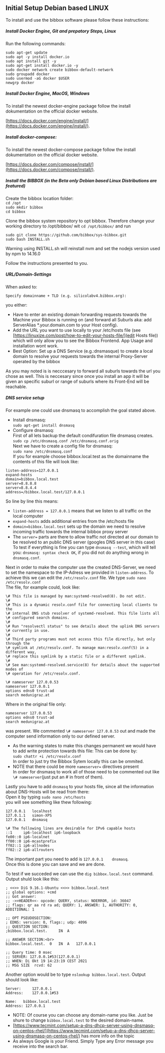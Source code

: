 ## Initial Setup Debian based LINUX
 
To install and use the bibbox software please follow these instructions:

##### Install Docker Engine, Git and prepatory Steps, Linux

Run the following commands:

`sudo apt-get update`<br>
`sudo apt -y install docker.io`<br>
`sudo apt install git -y`<br>
`sudo apt-get install docker.io -y`<br>
`sudo docker network create bibbox-default-network`<br>
`sudo groupadd docker`<br>
`sudo usermod -aG docker $USER`<br>
`newgrp docker`<br>

##### Install Docker Engine, MacOS, Windows

To install the newest docker-engine package follow the install dokumentation on the official docker website. 

[https://docs.docker.com/engine/install/](https://docs.docker.com/engine/install/).

##### Install docker-compose:

To install the newest docker-compose package follow the install dokumentation on the official docker website.

[https://docs.docker.com/compose/install/](https://docs.docker.com/compose/install/).

##### Install the BIBBOX (in the Beta only Debian based Linux Distributions are featured)

Create the bibbox location folder: <br>
`cd /opt`<br>
`sudo mkdir bibbox`<br>
`cd bibbox`<br>

Clone the bibbox system repository to opt bibbox. Therefore change your working directory to /opt/bibbox/ wit `cd /opt/bibbox/` and run

`sudo git clone https://github.com/bibbox/sys-bibbox.git`<br>
`sudo bash INSTALL.sh`<br>

Warning using INSTALL.sh will reinstall nvm and set the nodejs version used by npm to 14.16.0

Follow the instructions presented to you. 

##### URL/Domain-Settings

When asked to: <br>
```
Specify domainname + TLD (e.g. silicolabv4.bibbox.org):
```

you either: 

* Have to enter an existing domain forwarding requests towards the Machine your Bibbox is running on (and forward all Suburls aka: add  ServerAlias \*.your.domain.com to your Host config).
* Add the URL you want to use locally to your /etc/hosts file (see [https://linuxize.com/post/how-to-edit-your-hosts-file/](edit Hosts file)) which will only allow you to see the Bibbox Frontend. App Usage and installation wont work. 
* Best Option: Set up a DNS Service (e.g.:dnsmasque) to create a local domain to resolve your requests towards the internal Proxy-Server operated by the bibbox

As you may noted is is necccesary to forward all suburls towards the url you chose as well. This is neccesary since once you install an app it will be given an specific suburl or range of suburls where its Front-End will be reachable.

##### DNS service setup

For example one could use dnsmasq to accomplish the goal stated above.

* Install dnsmasq:<br>
`sudo apt-get install dnsmasq`
* Configure dnsmasq:<br>
First of all lets backup the default condifuration file dnsmasq creates.<br>
`sudo cp /etc/dnsmasq.conf /etc/dnsmasq.conf.orig`<br>
Next we have to create a config file for dnsmasq:<br>
`sudo nano /etc/dnsmasq.conf`<br>
If you for example choose bibbox.local.test as the domainname the contents of this file will look like:

```
listen-address=127.0.0.1
expand-hosts
domain=bibbox.local.test
server=8.8.8.8
server=8.8.4.4
address=/bibbox.local.test/127.0.0.1
```

So line by line this means:<br> 
* `listen-address = 127.0.0.1` means that we listen to all traffic on the local computer<br>
* `expand-hosts` adds additional entries from the /etc/hosts file
* `domain=bibbox.local.test` sets up the domain we need to resolve incoming traffic towards the internal bibbox proxy server
* The `server=` parts are there to allow traffic not directed at our domain to be resolved to an public DNS server (googles DNS server in this case)
To test if everything is fine you can type `dnsmasq --test`, which will tell you: `dnsmasq: syntax check OK`, if you did not do anything wrong in `dnsmasq.conf`.

Next in order to make the computer use the created DNS-Server, we need to set the namespace to the IP-Adress we provided in `listen-address`. To achieve this we can edit the `/etc/resolv.conf` file. We type `sudo nano /etc/resolv.conf` <br>
The file, for example could, look like:
```
\# This file is managed by man:systemd-resolved(8). Do not edit.
\#
\# This is a dynamic resolv.conf file for connecting local clients to the
\# internal DNS stub resolver of systemd-resolved. This file lists all
\# configured search domains.
\#
\# Run "resolvectl status" to see details about the uplink DNS servers
\# currently in use.
\#
\# Third party programs must not access this file directly, but only through the
\# symlink at /etc/resolv.conf. To manage man:resolv.conf(5) in a different way,
\# replace this symlink by a static file or a different symlink.
\#
\# See man:systemd-resolved.service(8) for details about the supported modes of
\# operation for /etc/resolv.conf.

\# nameserver 127.0.0.53
nameserver 127.0.0.1
options edns0 trust-ad
search medunigraz.at
```
Where in the original file only:

```
nameserver 127.0.0.53
options edns0 trust-ad
search medunigraz.at
```

was present. We commented `\# nameserver 127.0.0.53` out and made the computer send information only to our defined server.<br>
* As the warning states to make this changes permanent we would have to add write protection towards this file:
This can be done by:<br>
`sudo chattr +i /etc/resolv.conf` <br>
In order to just try the Bibbox Sytem locally this can be ommited. <br>
* NOTE that there could be more `nameserver=` directives present<br> In order for dnsmasq to work all of those need to be commented out like `\# nameserver`(just put an \# in front of them).

Lastly you have to add `dnsmasq` to your hosts file, since all the information about DNS-Hosts will be read from there:<br>
Open it by typing `sudo nano /etc/hosts`<br>
you will see something like thew following:<br>
```
127.0.0.1	localhost
127.0.1.1	simon-XPS
127.0.0.1	dnsmasq

\# The following lines are desirable for IPv6 capable hosts
::1     ip6-localhost ip6-loopback
fe00::0 ip6-localnet
ff00::0 ip6-mcastprefix
ff02::1 ip6-allnodes
ff02::2 ip6-allrouters
```

The important part you need to add is `127.0.0.1	dnsmasq`.<br>
Once this is done you can save and we are done.

To test if we succeded we can use the `dig bibbox.local.test` command. Output shuld look like this:

```
; <<>> DiG 9.16.1-Ubuntu <<>> bibbox.local.test
;; global options: +cmd
;; Got answer:
;; ->>HEADER<<- opcode: QUERY, status: NOERROR, id: 36047
;; flags: qr aa rd ra ad; QUERY: 1, ANSWER: 1, AUTHORITY: 0, ADDITIONAL: 1

;; OPT PSEUDOSECTION:
; EDNS: version: 0, flags:; udp: 4096
;; QUESTION SECTION:
;bibbox.local.test.		IN	A

;; ANSWER SECTION:<br>
bibbox.local.test.	0	IN	A	127.0.0.1

;; Query time: 0 msec
;; SERVER: 127.0.0.1#53(127.0.0.1)
;; WHEN: Di Okt 19 14:23:19 CEST 2021
;; MSG SIZE  rcvd: 62
```

Another option would be to type `nslookup bibbox.local.test`. Output should look like:

```
Server:		127.0.0.1
Address:	127.0.0.1#53

Name:	bibbox.local.test
Address: 127.0.0.1
```

* NOTE: Of course you can choose any domain-name you like. Just be shure to change `bibbox.local.test` to the desired domain-name.
* [https://www.tecmint.com/setup-a-dns-dhcp-server-using-dnsmasq-on-centos-rhel/](https://www.tecmint.com/setup-a-dns-dhcp-server-using-dnsmasq-on-centos-rhel/) has more info on the topic
* As always Google is your Friend. Simply Type any Error message you receive into the search bar.
